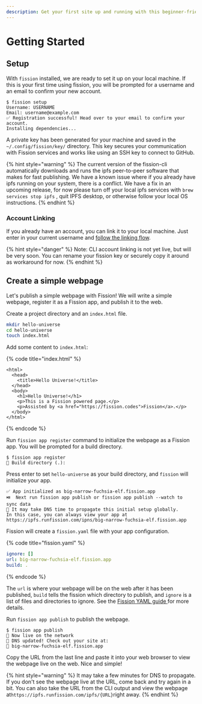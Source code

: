 ```yaml
---
description: Get your first site up and running with this beginner-friendly guide
---
```


# Getting Started

## Setup

With `fission` installed, we are ready to set it up on your local machine. If this is your first time using fission, you will be prompted for a username and an email to confirm your new account.

```text
$ fission setup
Username: USERNAME
Email: username@example.com
✅ Registration successful! Head over to your email to confirm your account.
Installing dependencies...                                                                                                 
```

A private key has been generated for your machine and saved in the `~/.config/fission/key/` directory. This key secures your communication with Fission services and works like using an SSH key to connect to GitHub.

{% hint style="warning" %}
The current version of the fission-cli automatically downloads and runs the ipfs peer-to-peer software that makes for fast publishing. We have a known issue where if you already have ipfs running on your system, there is a conflict. We have a fix in an upcoming release, for now please turn off your local ipfs services with `brew services stop ipfs` , quit IPFS desktop, or otherwise follow your local OS instructions.
{% endhint %}

### Account Linking

If you already have an account, you can link it to your local machine. Just enter in your current username and [follow the linking flow](../accounts/account-linking.md).

{% hint style="danger" %}
Note: CLI account linking is not yet live, but will be very soon. You can rename your fission key or securely copy it around as workaround for now.
{% endhint %}

## Create a simple webpage

Let's publish a simple webpage with Fission! We will write a simple webpage, register it as a Fission app, and publish it to the web.

Create a project directory and an `index.html` file.

```bash
mkdir hello-universe
cd hello-universe
touch index.html
```

Add some content to `index.html`:

{% code title="index.html" %}
```markup
<html>
  <head>
    <title>Hello Universe!</title>
  </head>
  <body>
    <h1>Hello Universe!</h1>
    <p>This is a Fission powered page.</p>
    <p>Assisted by <a href="https://fission.codes">Fission</a>.</p>
  </body>
</html>
```
{% endcode %}

Run `fission app register` command to initialize the webpage as a Fission app. You will be prompted for a build directory.

```text
$ fission app register
👷 Build directory (.):
```

Press enter to set `hello-universe` as your build directory, and `fission` will initialize your app.

```text
✅ App initialized as big-narrow-fuchsia-elf.fission.app
⏯️  Next run fission app publish or fission app publish --watch to sync data
💁 It may take DNS time to propagate this initial setup globally. 
In this case, you can always view your app at 
https://ipfs.runfission.com/ipns/big-narrow-fuchsia-elf.fission.app
```

Fission will create a `fission.yaml` file with your app configuration.

{% code title="fission.yaml" %}
```yaml
ignore: []
url: big-narrow-fuchsia-elf.fission.app
build: .
```
{% endcode %}

The `url` is where your webpage will be on the web after it has been published, `build` tells the fission which directory to publish, and `ignore` is a list of files and directories to ignore. See the [Fission YAML guide ](https://guide.fission.codes/hosting/cli/fission-yaml)for more details.

Run `fission app publish` to publish the webpage.

```text
$ fission app publish
🚀 Now live on the network
📝 DNS updated! Check out your site at: 
🔗 big-narrow-fuchsia-elf.fission.app
```

Copy the URL from the last line and paste it into your web browser to view the webpage live on the web. Nice and simple!

{% hint style="warning" %}
It may take a few minutes for DNS to propagate. If you don't see the webpage live at the URL, come back and try again in a bit. You can also take the URL from the CLI output and view the webpage at`https://ipfs.runfission.com/ipfs/{URL}`right away.
{% endhint %}

